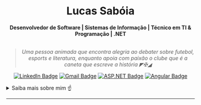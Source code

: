<h1 align="center"> Lucas Sabóia </h1>
    
<div align="center">
<b>Desenvolvedor de Software | Sistemas de Informação | Técnico em TI & Programação | .NET </b>
<br>
<br>

<blockquote>
    <p><i>
        Uma pessoa animada que encontra alegria ao debater sobre futebol, esports e literatura, enquanto apoia com paixão o clube que é a caneta que escreve a história ◤✠◢ 
    </i></p>
</blockquote>
</div>

<div align="center">

[![LinkedIn Badge](https://img.shields.io/badge/-LinkedIn-blue?style=for-the-badge&logo=linkedin&color=gray)](SEU_LINKEDIN)
[![Gmail Badge](https://img.shields.io/badge/-Gmail-gray?style=for-the-badge&logo=gmail&logoColor=white)](SEU_EMAIL)
[![ASP.NET Badge](https://img.shields.io/badge/-ASP.NET-6A5ACD?style=for-the-badge&logo=c-sharp&color=gray)](SEU_LINK)
[![Angular Badge](https://img.shields.io/badge/-Angular-red?style=for-the-badge&logo=angular&color=gray)](SEU_LINK)

</div>
<details closed>
<summary>Saiba mais sobre mim ☝️</summary>

---


<div align="right" style="margin:auto">
     <a href="https://github.com/vcwild">
        <img height="170em"
             src="https://github-readme-stats.vercel.app/api/top-langs/?username=lucassaboia&hide=html,jupyter%20notebook&langs_count=6&hide_border=true&layout=compact&show_icons=true&line_height=24&theme=transparent&title_color=gray&custom_title=Linguagens%20Utilizadas"
             alt="Most used languages"
             align="right">
    </a>
</div>


Hello, World!! 👋

Ao longo dos meus projetos e formações acadêmicas, adquiri habilidades em linguagens de programação, como **C#** e **JavaScript**. No momento, estou concentrado em aprimorar minhas habilidades em **ASP.NET** com **Angular** e **arquitetura de microsserviços.** Tenho experiência prática no uso do **.NET 6** realizando desenvolvimento de aplicações desktop utilizando **WinForms** e **WPF**. 
Sou formado em Técnico de Informática e Programação, e atualmente estou me graduando em Sistemas de Informação.

</div>
</details>

---

